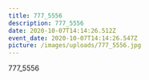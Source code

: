 ```yaml
---
title: 777_5556
description: 777_5556
date: 2020-10-07T14:14:26.512Z
event_date: 2020-10-07T14:14:26.547Z
picture: /images/uploads/777_5556.jpg
---
```

777_5556